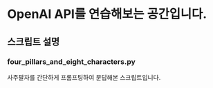 # OpenAI API를 연습해보는 공간입니다.

## 스크립트 설명

### four_pillars_and_eight_characters.py

사주팔자를 간단하게 프롬프팅하여 문답해본 스크립트입니다.